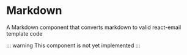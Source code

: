 # Markdown
A Markdown component that converts markdown to valid react-email template code

::: warning
This component is not yet implemented
:::
